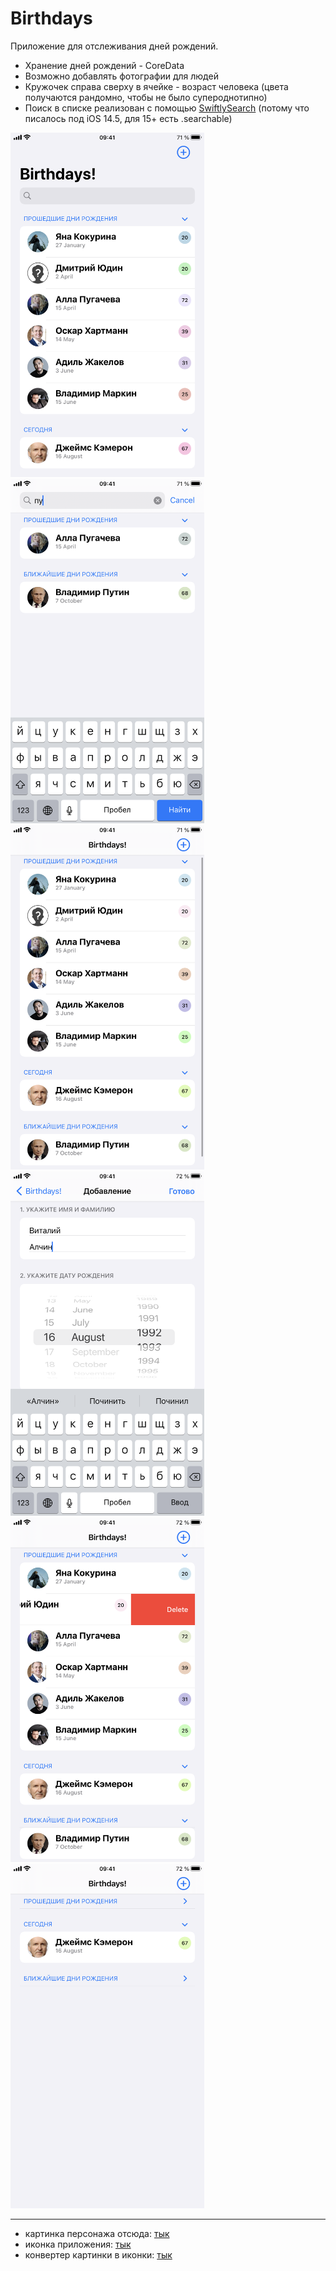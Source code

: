 # Birthdays
Приложение для отслеживания дней рождений. 

- Хранение дней рождений - CoreData
- Возможно добавлять фотографии для людей
- Кружочек справа сверху в ячейке - возраст человека (цвета получаются рандомно, чтобы не было супероднотипно)
- Поиск в списке реализован с помощью [SwiftlySearch](https://github.com/thislooksfun/SwiftlySearch) (потому что писалось под iOS 14.5, для 15+ есть .searchable)

<img src="screenshots/MainScreen.PNG" alt="Main Screen" width="310" height="551">
<img src="screenshots/Search.PNG" alt="Search" width="310" height="551">
<img src="screenshots/MainScreenWithoutSearch.PNG" alt="Main Screen with hide search" width="310" height="551">
<img src="screenshots/Adding.PNG" alt="Adding Screen" width="310" height="551">
<img src="screenshots/Deleting.PNG" alt="Delete day" width="310" height="551">
<img src="screenshots/Hide.PNG" alt="Hide sections" width="310" height="551">

---
- картинка персонажа отсюда: [тык](http://clipart-library.com/new_gallery/8-87866_unknown-person-icon-png.png)
- иконка приложения: [тык](https://icon-library.com/images/confetti-icon/confetti-icon-29.jpg)
- конвертер картинки в иконки: [тык](https://makeappicon.com)
